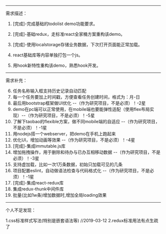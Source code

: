 
-------------------------------------------------------------
需求描述：

1. [完成]-完成基础的todolist demo功能要求。

2. [完成]-基础redux，走标准react全家桶方案重构该demo。

3. [完成]-使用localstorage存储业务数据，下次打开页面能正常加载。

4. react基础库等内容单独打包一个js。

5. 用hook新特性重构该demo，熟悉hook开发。

-------------------------------------------------------------
需求补充：

6. 任务名称输入框支持历史记录自动匹配
7. 每一个任务要加上时间戳，方便查看任务创建时间，格式为：月-日
8. 最后用bootstrap框架做UI优化 --（作为研究项目，不是必须）！-2星
9. demo在pc端可以正常使用，在mobile端也要能弹性适配（使用flex布局实现）--（作为研究项目，不是必须）！-5星
10. 了解下taobao的flexible方案，做不同mobile端的自适应 --（作为研究项目，不是必须）！-1星
11. 用nodejs搭一个webserver，把demo在手机上跑起来
12. 优化UI，增加动画等效果 --（作为研究项目，不是必须）！-4星
13. [完成]-集成immutable.js库
14. 增加拖拽操作，用于删除和待办与已办互相移动数据 --（作为研究项目，不是必须）！-3星
15. 支持虚加载，比如一次1万条数据，初始只加载可见的几条
16. 项目配置eslint，自动做语法检查与代码格式化 --（作为研究项目，不是必须）！-1星
17. [完成]-集成react-redux库
18. 集成redux-thunk中间件库
19. 批量(比如1w条)增加数据时,增加全局loading效果

-------------------------------------------------------------
个人不足发现：

1.css标准样式写法(特别是嵌套语法等)   //2019-03-12
2.redux标准用法有点生疏了